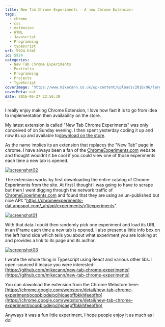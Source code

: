 ```yaml
---
title: New Tab Chrome Experiments - A new Chrome Extension
tags:
  - chrome
  - css
  - extension
  - HTML
  - Javascript
  - Programming
  - typescript
url: 5924.html
id: 5924
categories:
  - New Tab Chrome Experiments
  - Portfolio
  - Programming
  - Projects
  - TypeScript
coverImage: 'https://www.mikecann.co.uk/wp-content/uploads/2016/06/large-tile-920x680.png'
coverMeta: out
date: 2016-06-27 23:50:30
---
```


I really enjoy making Chrome Extension, I love how fast it is to go from idea to implementation then availability on the store.

My latest extension is called "New Tab Chrome Experiments" was only conceived of on Sunday evening. I then spent yesterday coding it up and now its up and available to[download on the store](https://chrome.google.com/webstore/detail/new-tab-chrome-experiment/ooopblodejpcihjoaepffbkkhfeeofhp).
<!-- more -->
As the name implies its an extension that replaces the "New Tab" page in chrome. I have always been a fan of the [ChromeExperiments.com](https://www.google.com.au/url?sa=t&rct=j&q=&esrc=s&source=web&cd=1&cad=rja&uact=8&ved=0ahUKEwjDnJ24scnNAhUEVZQKHazWAToQFggdMAA&url=https%3A%2F%2Fwww.chromeexperiments.com%2F&usg=AFQjCNEaGiHNhKCyriGCz9F5SW4LI9ufZw&sig2=BRh2RfR6Xe8Cj4cSKWZKTw) website and thought wouldnt it be cool if you could view one of those experiments each time a new tab is opened.

[![screenshot02](https://www.mikecann.co.uk/wp-content/uploads/2016/06/screenshot02.png)](https://www.mikecann.co.uk/wp-content/uploads/2016/06/screenshot02.png)

The extension works by first downloading the entire catalog of Chrome Experiments from the site. At first I thought I was going to have to scrape but then I went digging through the network traffic of [ChromeExperiments.com](https://ChromeExperiments.com) and found that they are using an un-published but nice API: "https://chromeexperiments-dat.appspot.com/_ah/api/experiments/v1/experiments". 

[![screenshot01](https://www.mikecann.co.uk/wp-content/uploads/2016/06/screenshot01.png)](https://www.mikecann.co.uk/wp-content/uploads/2016/06/screenshot01.png)

With that data I could then randomly pick one experiment and load its URL in an iFrame each time a new tab is opened. I also present a little info box on the left hand side which tells you about what experiment you are looking at and provides a link to its page and its author.

[![screenshot03](https://www.mikecann.co.uk/wp-content/uploads/2016/06/screenshot03.png)](https://www.mikecann.co.uk/wp-content/uploads/2016/06/screenshot03.png)

I wrote the whole thing in Typescript using React and various other libs. I open-sourced it incase you were interested: [https://github.com/mikecann/new-tab-chrome-experiments](https://github.com/mikecann/new-tab-chrome-experiments)

You can download the extension from the Chrome Webstore here: [https://chrome.google.com/webstore/detail/new-tab-chrome-experiment/ooopblodejpcihjoaepffbkkhfeeofhp](https://chrome.google.com/webstore/detail/new-tab-chrome-experiment/ooopblodejpcihjoaepffbkkhfeeofhp)

Anyways it was a fun little experiment, I hope people enjoy it as much as I do!